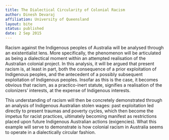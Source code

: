 ```yaml
---
title: The Dialectical Circularity of Colonial Racism
author: Dinesh Devaraj
affiliation: University of Queensland
layout: bite
status: published
date: 2 Sep 2015
---
```


Racism against the Indigenous peoples of Australia will be analysed through an existentialist lens. More specifically, the phenomenon will be articulated as being a dialectical moment within an attempted realisation of the Australian colonial project. In this analysis, it will be argued that present racism is, at least in part, both the consequence of a prior exploitation of Indigenous peoples, and the antecedent of a possibly subsequent exploitation of Indigenous peoples. Insofar as this is the case, it becomes obvious that racism, as a practico-inert statute, signifies a realisation of the colonizers’ interests, at the expense of Indigenous interests. 

This understanding of racism will then be concretely demonstrated through an analysis of Indigenous Australian stolen wages: past exploitation led directly to present traumas and poverty cycles, which then become the impetus for racist practices, ultimately becoming manifest as restrictions placed upon future Indigenous Australian actions (exigencies). What this example will serve to demonstrate is how colonial racism in Australia seems to operate in a dialectically circular fashion.